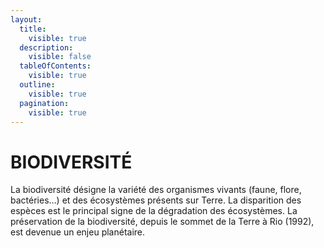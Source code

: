 ```yaml
---
layout:
  title:
    visible: true
  description:
    visible: false
  tableOfContents:
    visible: true
  outline:
    visible: true
  pagination:
    visible: true
---
```


# BIODIVERSITÉ

La biodiversité désigne la variété des organismes vivants (faune, flore, bactéries…) et des écosystèmes présents sur Terre. La disparition des espèces est le principal signe de la dégradation des écosystèmes. La préservation de la biodiversité, depuis le sommet de la Terre à Rio (1992), est devenue un enjeu planétaire.
